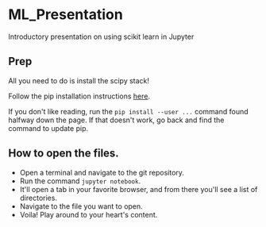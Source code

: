 # ML_Presentation
Introductory presentation on using scikit learn in Jupyter

## Prep

All you need to do is install the scipy stack!

Follow the pip installation instructions [here](https://www.scipy.org/install.html).

If you don't like reading, run the `pip install --user ...` command found halfway down the page.
If that doesn't work, go back and find the command to update pip.

## How to open the files.

* Open a terminal and navigate to the git repository.
* Run the command `jupyter notebook`.
* It'll open a tab in your favorite browser, and from there you'll see a list of directories.
* Navigate to the file you want to open.
* Voila! Play around to your heart's content.
